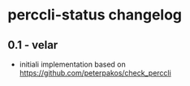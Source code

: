 # perccli-status changelog


## 0.1 - velar

* initiali implementation based on https://github.com/peterpakos/check_perccli